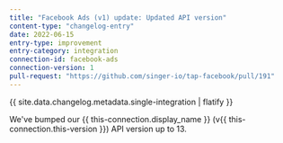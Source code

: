 ```yaml
---
title: "Facebook Ads (v1) update: Updated API version"
content-type: "changelog-entry"
date: 2022-06-15
entry-type: improvement
entry-category: integration
connection-id: facebook-ads
connection-version: 1
pull-request: "https://github.com/singer-io/tap-facebook/pull/191"
---
```

{{ site.data.changelog.metadata.single-integration | flatify }}

We've bumped our {{ this-connection.display_name }} (v{{ this-connection.this-version }}) API version up to 13.
